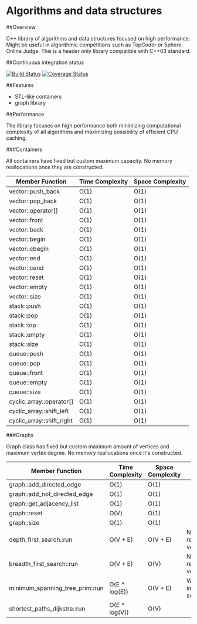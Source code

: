 # Algorithms and data structures


##Overview

C++ library of algorithms and data structures focused on high performance. Might be useful in algorithmic competitions such as TopCoder or Sphere Online Judge. This is a header only library compatible with C++03 standard.


##Continuous integration status

[![Build Status](https://travis-ci.org/pawel-kieliszczyk/algorithms.svg)](https://travis-ci.org/pawel-kieliszczyk/algorithms)
[![Coverage Status](https://img.shields.io/coveralls/pawel-kieliszczyk/algorithms.svg)](https://coveralls.io/r/pawel-kieliszczyk/algorithms?branch=master)


##Features

 + STL-like containers
 + graph library


##Performance

The library focuses on high performance both minimizing computational complexity of all algorithms and maximizing possibility of efficient CPU caching.


###Containers

All containers have fixed but custom maximum capacity. No memory reallocations once they are constructed.

| Member Function           | Time Complexity | Space Complexity |
|---------------------------|-----------------|------------------|
| vector::push_back         | O(1)            | O(1)             |
| vector::pop_back          | O(1)            | O(1)             |
| vector::operator[]        | O(1)            | O(1)             |
| vector::front             | O(1)            | O(1)             |
| vector::back              | O(1)            | O(1)             |
| vector::begin             | O(1)            | O(1)             |
| vector::cbegin            | O(1)            | O(1)             |
| vector::end               | O(1)            | O(1)             |
| vector::cend              | O(1)            | O(1)             |
| vector::reset             | O(1)            | O(1)             |
| vector::empty             | O(1)            | O(1)             |
| vector::size              | O(1)            | O(1)             |
| stack::push               | O(1)            | O(1)             |
| stack::pop                | O(1)            | O(1)             |
| stack::top                | O(1)            | O(1)             |
| stack::empty              | O(1)            | O(1)             |
| stack::size               | O(1)            | O(1)             |
| queue::push               | O(1)            | O(1)             |
| queue::pop                | O(1)            | O(1)             |
| queue::front              | O(1)            | O(1)             |
| queue::empty              | O(1)            | O(1)             |
| queue::size               | O(1)            | O(1)             |
| cyclic_array::operator[]  | O(1)            | O(1)             |
| cyclic_array::shift_left  | O(1)            | O(1)             |
| cyclic_array::shift_right | O(1)            | O(1)             |


###Graphs

Graph class has fixed but custom maximum amount of vertices and maximum vertex degree. No memory reallocations once it's constructed.

| Member Function                       | Time Complexity | Space Complexity | Notes                 |
|---------------------------------------|-----------------|------------------|-----------------------|
| graph::add_directed_edge              | O(1)            | O(1)             |                       |
| graph::add_not_directed_edge          | O(1)            | O(1)             |                       |
| graph::get_adjacency_list             | O(1)            | O(1)             |                       |
| graph::reset                          | O(V)            | O(1)             |                       |
| graph::size                           | O(1)            | O(1)             |                       |
| depth_first_search::run               | O(V + E)        | O(V + E)         | Non-recursive version |
| breadth_first_search::run             | O(V + E)        | O(V)             | Non-recursive version |
| minimum_spanning_tree_prim::run       | O(E * log(E))   | O(V + E)         | Will be improved soon |
| shortest_paths_dijkstra::run          | O(E * log(V))   | O(V)             |                       |
